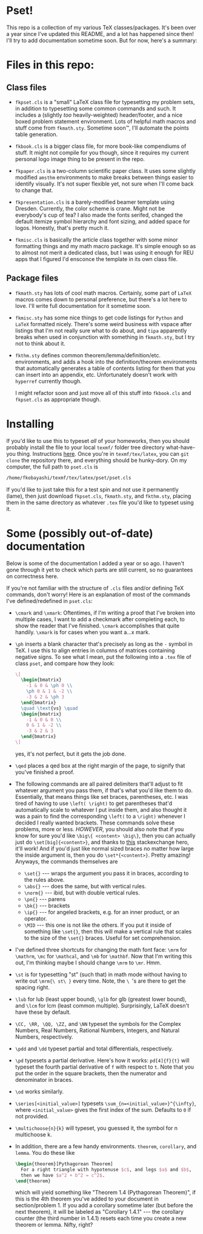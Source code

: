 # Pset!
This repo is a collection of my various TeX classes/packages. It's
been over a year since I've updated this README, and a lot has
happened since then! I'll try to add documentation sometime soon. But
for now, here's a summary:

# Files in this repo:
## Class files
+ `fkpset.cls` is a "small" LaTeX class file for typesetting my
  problem sets, in addition to typesetting some common commands and
  such. It includes a (slightly _too_ heavily-weighted) header/footer,
  and a nice boxed problem statement environment. Lots of helpful math
  macros and stuff come from `fkmath.sty`. Sometime soon™, I'll
  automate the points table generation.

+ `fkbook.cls` is a bigger class file, for more book-like compendiums
  of stuff. It might not compile for you though, since it requires my
  current personal logo image thing to be present in the repo.

+ `fkpaper.cls` is a two-column scientific paper class. It uses some
  slightly modified `amsthm` environments to make breaks between
  things easier to identify visually. It's not super flexible yet, not
  sure when I'll come back to change that.

+ `fkpresentation.cls` is a barely-modified beamer template using
  Dresden. Currently, the color scheme is crane. Might not be
  everybody's cup of tea? I also made the fonts serifed, changed the
  default itemize symbol hierarchy and font sizing, and added space
  for logos. Honestly, that's pretty much it.

+ `fkmisc.cls` is basically the article class together with some minor
  formatting things and my math macro package. It's simple enough so
  as to almost not merit a dedicated class, but I was using it enough
  for REU apps that I figured I'd ensconce the template in its own
  class file.

## Package files
+ `fkmath.sty` has lots of cool math macros. Certainly, some part of
  `LaTeX` macros comes down to personal preference, but there's a lot
  here to love. I'll write full documentation for it sometime soon.

+ `fkmisc.sty` has some nice things to get code listings for `Python`
  and `LaTeX` formatted nicely. There's some weird business with
  vspace after listings that I'm not really sure what to do about, and
  `tipa` apparently breaks when used in conjunction with something in
  `fkmath.sty`, but I try not to think about it.

+ `fkthm.sty` defines common theorem/lemma/definition/etc.
  environments, and adds a hook into the definition/theorem
  environments that automatically generates a table of contents
  listing for them that you can insert into an appendix, etc.
  Unfortunately doesn't work with `hyperref` currently though.

  I might refactor soon and just move all of this stuff into
  `fkbook.cls` and `fkpset.cls` as appropriate though.

# Installing
If you'd like to use this to typeset _all_ of your homeworks, then you
should probably install the file to your local `texmf/` folder tree
directory what-have-you thing. Instructions
[here](https://tex.stackexchange.com/questions/1137/where-do-i-place-my-own-sty-or-cls-files-to-make-them-available-to-all-my-te).
Once you're in `texmf/tex/latex`, you can `git clone` the repository
there, and everything should be hunky-dory. On my computer, the full
path to `pset.cls` is
```zsh
/home/fkobayashi/texmf/tex/latex/pset/pset.cls
```

If you'd like to just take this for a test spin and not use it
permanently (lame), then just download `fkpset.cls`, `fkmath.sty`, and
`fkthm.sty`, placing them in the same directory as whatever `.tex`
file you'd like to typeset using it.

<!-- Then, all you'll need is a `\documentclass{fkpset}` at the top of your  -->
<!-- file, followed by something like -->
<!-- ```latex -->
<!-- % Substitute your name here! -->
<!-- \name{Forest Kobayashi} -->

<!-- % ...and the class this pset is for! -->
<!-- \class{Math 80} -->

<!-- % Self-explanatory. -->
<!-- \prof{Pippenger} -->
<!-- \assignment{1} -->
<!-- \duedate{3/27/2018} -->

<!-- % Takes (m/M)onday, (t/T)uesday, (w/W)ednesday, (t/T)hursday, or -->
<!-- % (f/F)riday as its argument. Whatever day is passed will be circled -->
<!-- % on the coversheet. -->
<!-- \dueday{Friday} -->

<!-- % To input the problems you were assigned, you can just enter them -->
<!-- % separated by commas. The table will automagically resize --- -->
<!-- % although, I can't guarantee that it'll look pretty if you have too -->
<!-- % many problems to fit on one coversheet. File an issue report if you -->
<!-- % are ever unfortunate enough to be assigned that many problems. -->

<!-- % Note that if you have something like `2(a, b)` and you don't want -->
<!-- % the `(a,b)` to be split apart, you can put {2(a,b)} into the list, -->
<!-- % and the braces will keep LaTeX from splitting on the comma. -->
<!-- \problems{1, 2, 3, 4} -->

<!-- % Similarly here -->
<!-- \acknowledgements{{}, {}, {}, {}} -->

<!-- % This takes as argument either 0, 1, or 2. 0 will place an X mark in -->
<!-- % the "on time" box, 1 in the "late, without deduction" (e.g. if you -->
<!-- % have a note from the Dean of Students), and 2 in the "late, with -->
<!-- % deduction" box. -->
<!-- \onTime{0} -->

<!-- % This is just here so that I can pust stuff like "Spring 2018" for -->
<!-- % whatever semester this is. Again, if TeX weren't unbearable, I'd -->
<!-- % automate this. But eh. -->
<!-- \season{Spring} -->

<!-- % Display the full date in the bottom left of the footer. -->
<!-- % Realistically, I could probably automate this (the only part that's -->
<!-- % not trivial is getting the date superscript right), but idk how to -->
<!-- % do RegEx in TeX, and in general, programming in TeX is unbearable. -->
<!-- \lfoot{Due Tuesday, March 27th 2018} -->
<!-- ``` -->

# Some (possibly out-of-date) documentation
Below is some of the documentation I added a year or so ago. I haven't
gone through it yet to check which parts are still current, so no
guarantees on correctness here.

If you're not familiar with the structure of `.cls` files and/or
defining TeX commands, don't worry! Here is an explanation of most of
the commands I've defined/redefined in `pset.cls`:
* `\cmark` and `\xmark`: Oftentimes, if I'm writing a proof that I've
  broken into multiple cases, I want to add a checkmark after
  completing each, to show the reader that I've finished. `\cmark`
  accomplishes that quite handily. `\xmark` is for cases when you want
  a...x mark.

* `\ph` inserts a blank character that's precisely as long as the `-`
  symbol in TeX. I use this to align entries in columns of matrices
  containing negative signs. To see what I mean, put the following
  into a `.tex` file of class `pset`, and compare how they look:
  ```latex
  \[
    \begin{bmatrix}
      -1 & 0 & \ph 0 \\
      \ph 0 & 1 & -2 \\
      -3 & 2 & \ph 3
    \end{bmatrix}
    \quad \text{vs} \quad
    \begin{bmatrix}
      -1 & 0 & 0 \\
      0 & 1 & -2 \\
      -3 & 2 & 3
    \end{bmatrix}
  \]
  ```
  yes, it's not perfect, but it gets the job done.

* `\qed` places a qed box at the right margin of the page, to signify
  that you've finished a proof.

* The following commands are all paired delimiters that'll adjust to
  fit whatever argument you pass them, if that's what you'd like them
  to do. Essentially, that means things like set braces, parentheses,
  etc. I was tired of having to use `\left( \right)` to get
  parentheses that'd automatically scale to whatever I put inside
  them, and also thought it was a pain to find the corresponding
  `\left(` to a `\right)` whenever I decided I really wanted brackets.
  These commands solve these problems, more or less. *HOWEVER*, you
  should also note that if you know for sure you'd like `\big\{
  <content> \big\}`, then you can actually just do
  `\set[big]{<content>}`, and thanks
  to [this](https://tex.stackexchange.com/a/1744) stackexchange hero,
  it'll work! And if you'd just like normal sized braces no matter how
  large the inside argument is, then you do `\set*{<content>}`. Pretty
  amazing! Anyways, the commands themselves are
  - `\set{}` --- wraps the argument you pass it in braces, according
    to the rules above.
  - `\abs{}` --- does the same, but with vertical rules.
  - `\norm{}` --- ibid, but with double vertical rules.
  - `\pn{}` --- parens
  - `\bk{}` --- brackets
  - `\ip{}` --- for angeled brackets, e.g. for an inner product, or an
    operator.
  - `\MID` --- this one is not like the others. If you put it inside
    of something like `\set{}`, then this will make a vertical rule
    that scales to the size of the `\set{}` braces. Useful for set
    comprehension.

* I've defined three shortcuts for changing the math font face: `\mrm`
  for `\mathrm`, `\mc` for `\mathcal`, and `\mb` for `\mathbf`. Now
  that I'm writing this out, I'm thinking maybe I should change `\mrm`
  to `\mr`. Hmm.

* `\st` is for typesetting "st" (such that) in math mode without
  having to write out `\mrm{\ st\ }` every time. Note, the `\ `'s are
  there to get the spacing right.

* `\lub` for lub (least upper bound), `\glb` for glb (greatest lower
  bound), and `\lcm` for lcm (least common multiple). Surprisingly,
  LaTeX doesn't have these by default.

* `\CC, \RR, \QQ, \ZZ,` and `\NN` typeset the symbols for the Complex
  Numbers, Real Numbers, Rational Numbers, Integers, and Natural
  Numbers, respectively.

* `\pdd` and `\dd` typeset partial and total differentials,
  respectively.

* `\pd` typesets a partial derivative. Here's how it works:
  `pd[4]{f}{t}` will typeset the fourth partial derivative of `f` with
  respect to `t`. Note that you put the order in the square brackets,
  then the numerator and denominator in braces.

* `\od` works similarly.

* `\series[<initial_value>]` typesets
  `\sum_{n=<initial_value>}^{\infty}`, where `<initial_value>` gives
  the first index of the sum. Defaults to `0` if not provided.

* `\multichoose{n}{k}` will typeset, you guessed it, the symbol for n
  multichoose k.

* In addition, there are a few handy environments. `theorem`,
  `corollary`, and `lemma`. You do these like
  ```latex
  \begin{theorem}[Pythagorean Theorem]
    For a right triangle with hypotenuse $c$, and legs $a$ and $b$,
    then we have $a^2 + b^2 = c^2$.
  \end{theorem}
  ```
  which will yield something like "Theorem 1.4 (Pythagorean Theorem)",
  if this is the 4th theorem you've added to your document in
  section/problem 1. If you add a corollary sometime later (but before
  the next theorem), it will be labeled as "Corollary 1.4.1" --- the
  corollary counter (the third number in 1.4.1) resets each time you
  create a new theorem or lemma. Nifty, right?
